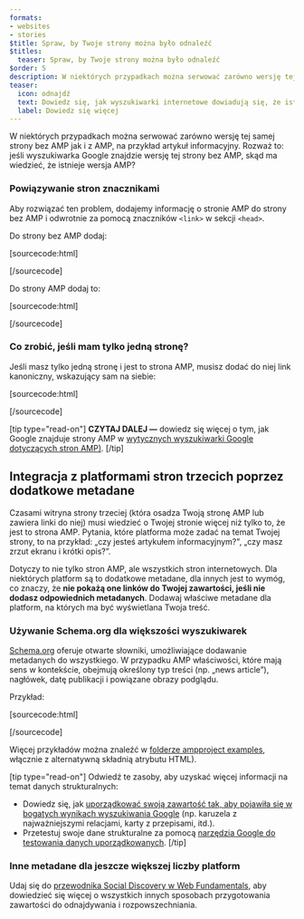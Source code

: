 ```yaml
---
formats:
- websites
- stories
$title: Spraw, by Twoje strony można było odnaleźć
$titles:
  teaser: Spraw, by Twoje strony można było odnaleźć
$order: 5
description: W niektórych przypadkach można serwować zarówno wersję tej samej strony bez AMP jak i z AMP, na przykład artykuł informacyjny. Rozważ to: jeśli wyszukiwarka Google...
teaser:
  icon: odnajdź
  text: Dowiedz się, jak wyszukiwarki internetowe dowiadują się, że istnieje wersja AMP witryny.
  label: Dowiedz się więcej
---
```


W niektórych przypadkach można serwować zarówno wersję tej samej strony bez AMP jak i z AMP, na przykład artykuł informacyjny. Rozważ to: jeśli wyszukiwarka Google znajdzie wersję tej strony bez AMP, skąd ma wiedzieć, że istnieje wersja AMP?

### Powiązywanie stron znacznikami <link>

Aby rozwiązać ten problem, dodajemy informację o stronie AMP do strony bez AMP i odwrotnie za pomocą znaczników `<link>` w sekcji `<head>`.

Do strony bez AMP dodaj:

[sourcecode:html]


<link rel="amphtml" href="https://www.example.com/url/to/amp/document.html"> [/sourcecode]

Do strony AMP dodaj to:

[sourcecode:html]


<link rel="canonical" href="https://www.example.com/url/to/full/document.html"> [/sourcecode]

### Co zrobić, jeśli mam tylko jedną stronę?

Jeśli masz tylko jedną stronę i jest to strona AMP, musisz dodać do niej link kanoniczny, wskazujący sam na siebie:

[sourcecode:html]


<link rel="canonical" href="https://www.example.com/url/to/amp/document.html"> [/sourcecode]

[tip type="read-on"] **CZYTAJ DALEJ —** dowiedz się więcej o tym, jak Google znajduje strony AMP w [wytycznych wyszukiwarki Google dotyczących stron AMP)](https://support.google.com/webmasters/answer/6340290). [/tip]

## Integracja z platformami stron trzecich poprzez dodatkowe metadane <a name="integrate-with-third-party-platforms-through-additional-metadata"></a>

Czasami witryna strony trzeciej (która osadza Twoją stronę AMP lub zawiera linki do niej) musi wiedzieć o Twojej stronie więcej niż tylko to, że jest to strona AMP. Pytania, które platforma może zadać na temat Twojej strony, to na przykład: „czy jesteś artykułem informacyjnym?", „czy masz zrzut ekranu i krótki opis?”.

Dotyczy to nie tylko stron AMP, ale wszystkich stron internetowych. Dla niektórych platform są to dodatkowe metadane, dla innych jest to wymóg, co znaczy, że **nie pokażą one linków do Twojej zawartości, jeśli nie dodasz odpowiednich metadanych**. Dodawaj właściwe metadane dla platform, na których ma być wyświetlana Twoja treść.

### Używanie Schema.org dla większości wyszukiwarek

[Schema.org](http://schema.org/) oferuje otwarte słowniki, umożliwiające dodawanie metadanych do wszystkiego. W przypadku AMP właściwości, które mają sens w kontekście, obejmują określony typ treści (np. „news article”), nagłówek, datę publikacji i powiązane obrazy podglądu.

Przykład:

[sourcecode:html]

<script type="application/ld+json">
  {
    "@context": "http://schema.org",
    "@type": "NewsArticle",
    "mainEntityOfPage": "http://cdn.ampproject.org/article-metadata.html",
    "headline": "Lorem Ipsum",
    "datePublished": "1907-05-05T12:02:41Z",
    "dateModified": "1907-05-05T12:02:41Z",
    "description": "The Catiline Orations continue to beguile engineers and designers alike -- but can it stand the test of time?",
    "author": {
      "@type": "Person",
      "name": "Jordan M Adler"
    },
    "publisher": {
      "@type": "Organization",
      "name": "Google",
      "logo": {
        "@type": "ImageObject",
        "url": "http://cdn.ampproject.org/logo.jpg",
        "width": 600,
        "height": 60
      }
    },
    "image": {
      "@type": "ImageObject",
      "url": "http://cdn.ampproject.org/leader.jpg",
      "height": 2000,
      "width": 800
    }
  }
</script>

[/sourcecode]

Więcej przykładów można znaleźć w [folderze ampproject examples](https://github.com/ampproject/amphtml/tree/master/examples/metadata-examples), włącznie z alternatywną składnią atrybutu HTML).

[tip type="read-on"] Odwiedź te zasoby, aby uzyskać więcej informacji na temat danych strukturalnych:

- Dowiedz się, jak [uporządkować swoją zawartość tak, aby pojawiła się w bogatych wynikach wyszukiwania Google](https://developers.google.com/search/docs/guides/mark-up-content) (np. karuzela z najważniejszymi relacjami, karty z przepisami, itd.).
- Przetestuj swoje dane strukturalne za pomocą [narzędzia Google do testowania danych uporządkowanych](https://developers.google.com/structured-data/testing-tool/). [/tip]

### Inne metadane dla jeszcze większej liczby platform

Udaj się do [przewodnika Social Discovery w Web Fundamentals](https://developers.google.com/web/fundamentals/discovery-and-monetization/social-discovery/), aby dowiedzieć się więcej o wszystkich innych sposobach przygotowania zawartości do odnajdywania i rozpowszechniania.
